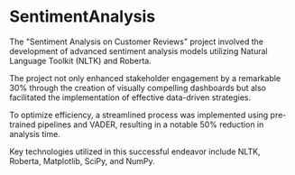 # SentimentAnalysis


The "Sentiment Analysis on Customer Reviews" project involved the development of advanced sentiment analysis models utilizing Natural Language Toolkit (NLTK) and Roberta.

The project not only enhanced stakeholder engagement by a remarkable 30% through the creation of visually compelling dashboards but also facilitated the implementation of effective data-driven strategies.

To optimize efficiency, a streamlined process was implemented using pre-trained pipelines and VADER, resulting in a notable 50% reduction in analysis time.

Key technologies utilized in this successful endeavor include NLTK, Roberta, Matplotlib, SciPy, and NumPy.
